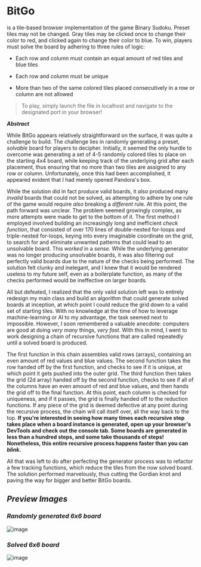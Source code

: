 # BitGo
is a tile-based browser implementation of the game Binary Sudoku.
Preset tiles may not be changed. Gray tiles may be clicked once to change their color to red, and clicked again to change their color to blue. To win, players must solve the board by adhering to three rules of logic: 

* Each row and column must contain an equal amount of red tiles and blue tiles

* Each row and column must be unique 

* More than two of the same colored tiles placed consecutively in a row or column are not allowed

> To play, simply launch the file in localhost and navigate to the designated port in your browser!

**_Abstract_**

While BitGo appears relatively straightforward on the surface, it was quite a challenge to build. The challenge lies in randomly generating a preset, *solvable* board for players to decipher. Initially, it seemed the only hurdle to overcome was generating a set of 4-5 randomly colored tiles to place on the starting 4x4 board, while keeping track of the underlying grid after each placement, thus ensuring that no more than two tiles are assigned to any row or column. Unfortunately, once this had been accomplished, it appeared evident that I had merely opened Pandora's box. 

While the solution did in fact produce valid boards, it *also* produced many *invalid* boards that could not be solved, as attempting to adhere by one rule of the game would require *also* breaking a *different* rule. At this point, the path forward was unclear. The problem seemed growingly complex, as more attempts were made to get to the bottom of it. The first method I employed involved building an increasingly long and inefficient *check function*, that consisted of over 170 lines of double-nested for-loops and triple-nested for-loops, keying into every imaginable coordinate on the grid, to search for and eliminate unwanted patterns that could lead to an unsolvable board. This *worked* in a *sense*. While the underlying generator was no longer producing unsolvable boards, it was also filtering out perfectly valid boards due to the nature of the checks being performed. The solution felt clunky and inelegant, and I knew that it would be rendered useless to my future self, even as a boilerplate function, as many of the checks performed would be ineffective on larger boards.

All but defeated, I realized that the only valid solution left was to entirely redesign my main class and build an algorithm that could generate solved boards at inception, at which point I could reduce the grid down to a valid set of starting tiles. With no knowledge at the time of how to leverage machine-learning or AI to my advantage, the task seemed next to impossible. However, I soon remembered a valuable anecdote: computers are good at doing *very many* things, *very fast*. With this in mind, I went to work designing a chain of recursive functions that are called repeatedly until a solved board is produced. 

The first function in this chain assembles valid rows (arrays), containing an even amount of red values and blue values. The second function takes the row handed off by the first function, and checks to see if it is unique, at which point it gets pushed into the outer grid. The third function then takes the grid (2d array) handed off by the second function, checks to see if all of the columns have an even amount of red and blue values, and then hands the grid off to the final function. At this point, each column is checked for uniqueness, and if it passes, the grid is finally handed off to the reduction functions. If any piece of the grid is deemed defective at any point during the recursive process, the chain will call itself over, all the way back to the top. **If you're interested in seeing how many times each recursive step takes place when a board instance is generated, open up your browser's DevTools and check out the console tab. Some boards are generated in less than a hundred steps, and some take thousands of steps! Nonetheless, this entire recursive process happens faster than you can _blink_.**

All that was left to do after perfecting the generator process was to refactor a few tracking functions, which reduce the tiles from the now solved board. The solution performed marvelously, thus cutting the Gordian knot and paving the way for bigger and better BitGo boards.


## _Preview Images_

### _Randomly generated 6x6 board_

![image](https://user-images.githubusercontent.com/95946808/202943338-f6278e85-40a6-40eb-8423-9fc0413400bf.png)

### _Solved 6x6 board_

![image](https://user-images.githubusercontent.com/95946808/202943404-e4570f3f-03ce-4bdd-98c9-203bb56ce8b8.png)
